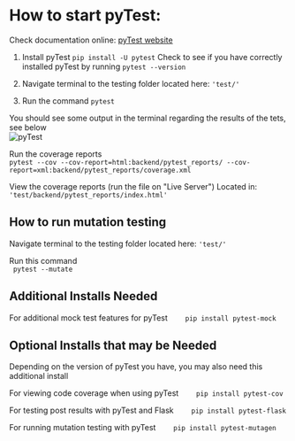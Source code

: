 # How to start pyTest: #
Check documentation online: [pyTest website](https://docs.pytest.org/en/7.2.x/ "pyTest")
1. Install pyTest ```pip install -U pytest```
Check to see if you have correctly installed pyTest by running ```pytest --version```

2. Navigate terminal to the testing folder located here:
`'test/'`

3. Run the command
```pytest```

You should see some output in the terminal regarding the results of the tets, see below <br />
![pyTest](https://raw.githubusercontent.com/kyeou/CSUN-Dashboard/main/documentation/images/test-result.png "")

Run the coverage reports <br />
```pytest --cov --cov-report=html:backend/pytest_reports/ --cov-report=xml:backend/pytest_reports/coverage.xml```

View the coverage reports (run the file on "Live Server")
Located in: `'test/backend/pytest_reports/index.html'`

## How to run mutation testing ##
Navigate terminal to the testing folder located here:
`'test/'`
<br />

Run this command
<br />
``` pytest --mutate```

## Additional Installs Needed ##
For additional mock test features for pyTest &emsp;&emsp;```pip install pytest-mock```

## Optional Installs that may be Needed ##
Depending on the version of pyTest you have, you may also need this additional install <br />

For viewing code coverage when using pyTest &emsp;&emsp;```pip install pytest-cov```

For testing post results with pyTest and Flask &emsp;&emsp;```pip install pytest-flask```

For running mutation testing with pyTest &emsp;&emsp;```pip install pytest-mutagen```